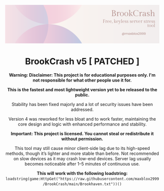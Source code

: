 <p align="center">
  <img src="https://raw.githubusercontent.com/maxblox2999/BrookCrash/assets/BC.png" alt="BrookCrash Demo">
</p>

<h1 align="center">BrookCrash v5 [ PATCHED ] </h1>

<p align="center">
  <strong>Warning: Disclaimer: This project is for educational purposes only. I'm not responsible for what other people use it for.</strong>
</p>

<p align="center">
  <strong>This is the fastest and most lightweight version yet to be released to the public.</strong>
</p>

<p align="center">
  Stability has been fixed majorly and a lot of security issues have been addressed.
</p>

<p align="center">
  Version 4 was reworked for less bloat and to work faster, maintaining the core design and logic with enhanced performance and stability.
</p>

<p align="center">
  <strong>Important: This project is licensed. You cannot steal or redistribute it without permission.</strong>
</p>

<p align="center">
  This tool may still cause minor client-side lag due to its high-speed methods, though it’s lighter and more stable than before. Not recommended on slow devices as it may crash low-end devices. Server lag usually becomes noticeable after 1–5 minutes of continuous use.
</p>

<p align="center">
  <strong>This will work with the following loadstring:</strong><br>
  <code>loadstring(game:HttpGet("https://raw.githubusercontent.com/maxblox2999/BrookCrash/main/Brookhaven.txt"))()</code>
</p>
